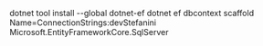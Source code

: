 dotnet tool install --global dotnet-ef
dotnet ef dbcontext scaffold Name=ConnectionStrings:devStefanini Microsoft.EntityFrameworkCore.SqlServer
